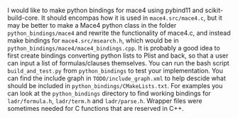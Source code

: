 I would like to make python bindings for mace4 using pybind11 and scikit-build-core. It should encompas how it is used in `mace4.src/mace4.c`, but it may be better to make a Mace4 python class in the folder `python_bindings/mace4` and rewrite the functionality of mace4.c, and instead make bindings for `mace4.src/msearch.h`, which would be in `python_bindings/mace4/mace4_bindings.cpp`. It is probably a good idea to first create bindings converting python lists to Plist and back, so that a user can input a list of formulas/clauses themselves.
You can run the bash script `build_and_test.py` from `python_bindings` to test your implementation.
You can find the include graph in `TODO/include_graph.xml` to help descide what should be included in `python_bindings/CMakeLists.txt`. 
For examples you can look at the `python_bindings` directory to find working bindings for `ladr/formula.h`, `ladr/term.h` and `ladr/parse.h`. Wrapper files were sometimes needed for C functions that are reserved in C++. 